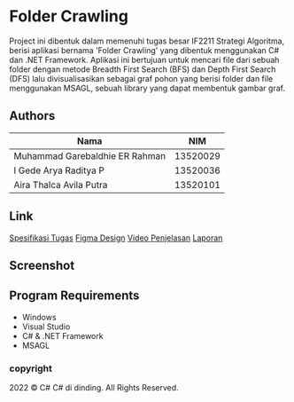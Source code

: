 # Folder Crawling

Project ini dibentuk dalam memenuhi tugas besar IF2211 Strategi Algoritma, berisi aplikasi bernama 'Folder Crawling' yang dibentuk menggunakan C# dan .NET Framework. Aplikasi ini bertujuan untuk mencari file dari sebuah folder dengan metode Breadth First Search (BFS) dan Depth First Search (DFS) lalu divisualisasikan sebagai graf pohon yang berisi folder dan file menggunakan MSAGL, sebuah library yang dapat membentuk gambar graf.

## Authors

| Nama                           | NIM      |
| ------------------------------ | -------- |
| Muhammad Garebaldhie ER Rahman | 13520029 |
| I Gede Arya Raditya P          | 13520036 |
| Aira Thalca Avila Putra        | 13520101 |

## Link

[Spesifikasi Tugas](https://informatika.stei.itb.ac.id/~rinaldi.munir/Stmik/2021-2022/Tugas-Besar-2-IF2211-Strategi-Algoritma-2022.pdf)
[Figma Design](https://www.figma.com/file/8awvL6zCqxTT1GxCeOd6oC/TUBES-2-STIMA?node-id=0%3A1)
[Video Penjelasan](https://youtu.be/DlnykBm4duk)
[Laporan](https://drive.google.com/file/d/1kA2Tj1rC2ORhYn5rodNZph3e3q03YGYe/view?usp=sharing)

## Screenshot

## Program Requirements
- Windows
- Visual Studio
- C# & .NET Framework
- MSAGL

### copyright
2022 © C# C# di dinding. All Rights Reserved.
